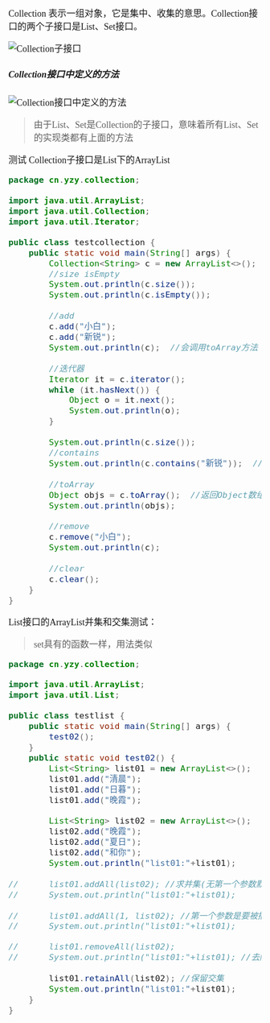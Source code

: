 <font size = 4 face = "黑体">

 Collection 表示一组对象，它是集中、收集的意思。Collection接口的两个子接口是List、Set接口。
 
 ![Collection子接口](https://img-blog.csdnimg.cn/20200723074224493.png?)

##### Collection接口中定义的方法

![Collection接口中定义的方法](https://img-blog.csdnimg.cn/20200623120046534.png)
> 由于List、Set是Collection的子接口，意味着所有List、Set的实现类都有上面的方法

测试 Collection子接口是List下的ArrayList

```java
package cn.yzy.collection;

import java.util.ArrayList;
import java.util.Collection;
import java.util.Iterator;

public class testcollection {
	public static void main(String[] args) {
		Collection<String> c = new ArrayList<>();
		//size isEmpty
		System.out.println(c.size());
		System.out.println(c.isEmpty());
		
		//add
		c.add("小白");
		c.add("新锐");
		System.out.println(c);  //会调用toArray方法
		
		//迭代器
		Iterator it = c.iterator();
		while (it.hasNext()) {
            Object o = it.next();
            System.out.println(o);
        }
		
		System.out.println(c.size());
		//contains
		System.out.println(c.contains("新锐"));  //调用equal方法
		
		//toArray
		Object objs = c.toArray();  //返回Object数组
		System.out.println(objs);
		
		//remove
		c.remove("小白");
		System.out.println(c);
		
		//clear
		c.clear();
	}
}
```


List接口的ArrayList并集和交集测试：
> set具有的函数一样，用法类似

```java
package cn.yzy.collection;

import java.util.ArrayList;
import java.util.List;

public class testlist {
	public static void main(String[] args) {
		test02();
	}
	public static void test02() {
		List<String> list01 = new ArrayList<>();
		list01.add("清晨");
		list01.add("日暮");
		list01.add("晚霞");
		
		List<String> list02 = new ArrayList<>();
		list02.add("晚霞");
		list02.add("夏日");
		list02.add("和你");
		System.out.println("list01:"+list01);
		
//		list01.addAll(list02); //求并集(无第一个参数默认从尾部增加)
//		System.out.println("list01:"+list01);
		
//		list01.addAll(1, list02); //第一个参数是要被插入容器的下标起始位置
//		System.out.println("list01:"+list01);

//		list01.removeAll(list02);
//		System.out.println("list01:"+list01); //去除交集
		
		list01.retainAll(list02); //保留交集
		System.out.println("list01:"+list01);
	}
}

```

</font>